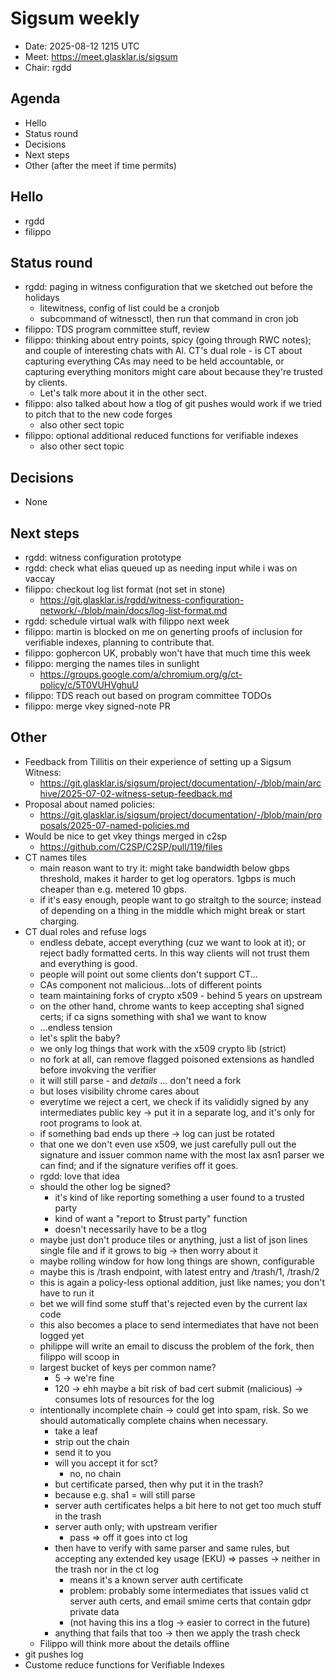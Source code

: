 # Sigsum weekly

- Date: 2025-08-12 1215 UTC
- Meet: https://meet.glasklar.is/sigsum
- Chair: rgdd

## Agenda

- Hello
- Status round
- Decisions
- Next steps
- Other (after the meet if time permits)

## Hello

- rgdd
- filippo

## Status round

- rgdd: paging in witness configuration that we sketched out before the holidays
  - litewitness, config of list could be a cronjob
  - subcommand of witnessctl, then run that command in cron job
- filippo: TDS program committee stuff, review
- filippo: thinking about entry points, spicy (going through RWC notes); and
  couple of interesting chats with Al. CT's dual role - is CT about capturing
  everything CAs may need to be held accountable, or capturing everything
  monitors might care about because they're trusted by clients.
  - Let's talk more about it in the other sect.
- filippo: also talked about how a tlog of git pushes would work if we tried to
  pitch that to the new code forges
  - also other sect topic
- filippo: optional additional reduced functions for verifiable indexes
  - also other sect topic

## Decisions

- None

## Next steps

- rgdd: witness configuration prototype
- rgdd: check what elias queued up as needing input while i was on vaccay
- filippo: checkout log list format (not set in stone)
  - https://git.glasklar.is/rgdd/witness-configuration-network/-/blob/main/docs/log-list-format.md
- rgdd: schedule virtual walk with filippo next week
- filippo: martin is blocked on me on generting proofs of inclusion for
  verifiable indexes, planning to contribute that.
- filippo: gophercon UK, probably won't have that much time this week
- filippo: merging the names tiles in sunlight
  - https://groups.google.com/a/chromium.org/g/ct-policy/c/5T0VUHVghuU
- filippo: TDS reach out based on program committee TODOs
- filippo: merge vkey signed-note PR

## Other

- Feedback from Tillitis on their experience of setting up a Sigsum Witness:
  - https://git.glasklar.is/sigsum/project/documentation/-/blob/main/archive/2025-07-02-witness-setup-feedback.md
- Proposal about named policies:
  - https://git.glasklar.is/sigsum/project/documentation/-/blob/main/proposals/2025-07-named-policies.md
- Would be nice to get vkey things merged in c2sp
  - https://github.com/C2SP/C2SP/pull/119/files
- CT names tiles
  - main reason want to try it: might take bandwidth below gbps threshold, makes
    it harder to get log operators. 1gbps is much cheaper than e.g. metered 10
    gbps.
  - if it's easy enough, people want to go straitgh to the source; instead of
    depending on a thing in the middle which might break or start charging.
- CT dual roles and refuse logs
  - endless debate, accept everything (cuz we want to look at it); or reject
    badly formatted certs. In this way clients will not trust them and
    everything is good.
  - people will point out some clients don't support CT...
  - CAs component not malicious...lots of different points
  - team maintaining forks of crypto x509 - behind 5 years on upstream
  - on the other hand, chrome wants to keep accepting sha1 signed certs; if ca
    signs something with sha1 we want to know
  - ...endless tension
  - let's split the baby?
  - we only log things that work with the x509 crypto lib (strict)
  - no fork at all, can remove flagged poisoned extensions as handled before
    invokving the verifier
  - it will still parse - and *details* ... don't need a fork
  - but loses visibility chrome cares about
  - everytime we reject a cert, we check if its valididly signed by any
    intermediates public key -> put it in a separate log, and it's only for root
    programs to look at.
  - if something bad ends up there -> log can just be rotated
  - that one we don't even use x509, we just carefully pull out the signature
    and issuer common name with the most lax asn1 parser we can find; and if the
    signature verifies off it goes.
  - rgdd: love that idea
  - should the other log be signed?
    - it's kind of like reporting something a user found to a trusted party
    - kind of want a "report to $trust party" function
    - doesn't necessarily have to be a tlog
  - maybe just don't produce tiles or anything, just a list of json lines single
    file and if it grows to big -> then worry about it
  - maybe rolling window for how long things are shown, configurable
  - maybe this is /trash endpoint, with latest entry and /trash/1, /trash/2
  - this is again a policy-less optional addition, just like names; you don't
    have to run it
  - bet we will find some stuff that's rejected even by the current lax code
  - this also becomes a place to send intermediates that have not been logged
    yet
  - philippe will write an email to discuss the problem of the fork, then
    filippo will scoop in
  - largest bucket of keys per common name?
    - 5 -> we're fine
    - 120 -> ehh maybe a bit risk of bad cert submit (malicious) -> consumes
      lots of resources for the log
  - intentionally incomplete chain -> could get into spam, risk. So we should
    automatically complete chains when necessary.
    - take a leaf
    - strip out the chain
    - send it to you
    - will you accept it for sct?
      - no, no chain
    - but certificate parsed, then why put it in the trash?
    - because e.g. sha1 = will still parse
    - server auth certificates helps a bit here to not get too much stuff in the
      trash
    - server auth only; with upstream verifier
      - pass => off it goes into ct log
    - then have to verify with same parser and same rules, but accepting any
      extended key usage (EKU) => passes -> neither in the trash nor in the ct
      log
      - means it's a known server auth certificate
      - problem: probably some intermediates that issues valid ct server auth
        certs, and email smime certs that contain gdpr private data
      - (not having this ins a tlog -> easier to correct in the future)
    - anything that fails that too -> then we apply the trash check
  - Filippo will think more about the details offline
- git pushes log
- Custome reduce functions for Verifiable Indexes
